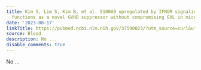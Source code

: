 ```yaml
---
title: Kim S, Lim S, Kim B, et al. S100A9 upregulated by IFNGR signaling blockade
  functions as a novel GVHD suppressor without compromising GVL in mice. Blood. 2023;141(8):945-950
date: '2023-08-17'
linkTitle: https://pubmed.ncbi.nlm.nih.gov/37590023/?utm_source=curl&utm_medium=rss&utm_campaign=journals&utm_content=7603509&fc=None&ff=20230817180830&v=2.17.9.post6+86293ac
source: Blood
description: No ...
disable_comments: true
---
```

No ...